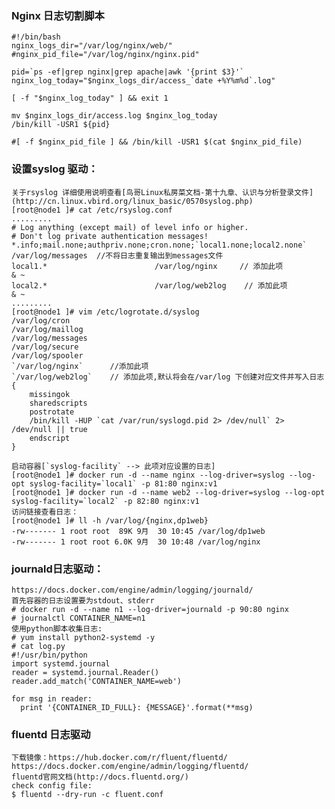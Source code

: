 ### Nginx 日志切割脚本	
	#!/bin/bash
	nginx_logs_dir="/var/log/nginx/web/"
	#nginx_pid_file="/var/log/nginx/nginx.pid"

	pid=`ps -ef|grep nginx|grep apache|awk '{print $3}'`
	nginx_log_today="$nginx_logs_dir/access_`date +%Y%m%d`.log"

	[ -f "$nginx_log_today" ] && exit 1

	mv $nginx_logs_dir/access.log $nginx_log_today
	/bin/kill -USR1 ${pid}

	#[ -f $nginx_pid_file ] && /bin/kill -USR1 $(cat $nginx_pid_file)

### 设置syslog 驱动：
	关于rsyslog 详细使用说明查看[鸟哥Linux私房菜文档-第十九章、认识与分析登录文件](http://cn.linux.vbird.org/linux_basic/0570syslog.php)
	[root@node1 ]# cat /etc/rsyslog.conf
	.........
	# Log anything (except mail) of level info or higher.
	# Don't log private authentication messages!
	*.info;mail.none;authpriv.none;cron.none;`local1.none;local2.none`     /var/log/messages  //不将日志重复输出到messages文件
	local1.* 						/var/log/nginx     // 添加此项
	& ~
	local2.*						/var/log/web2log    // 添加此项
	& ~
	.........
	[root@node1 ]# vim /etc/logrotate.d/syslog 
	/var/log/cron
	/var/log/maillog
	/var/log/messages
	/var/log/secure
	/var/log/spooler
	`/var/log/nginx`      //添加此项
    `/var/log/web2log`    // 添加此项,默认将会在/var/log 下创建对应文件并写入日志
	{
	    missingok
	    sharedscripts
	    postrotate
		/bin/kill -HUP `cat /var/run/syslogd.pid 2> /dev/null` 2> /dev/null || true
	    endscript
	}
	
	启动容器[`syslog-facility` --> 此项对应设置的日志]
	[root@node1 ]# docker run -d --name nginx --log-driver=syslog --log-opt syslog-facility=`local1` -p 81:80 nginx:v1
	[root@node1 ]# docker run -d --name web2 --log-driver=syslog --log-opt syslog-facility=`local2` -p 82:80 nginx:v1
	访问链接查看日志：
	[root@node1 ]# ll -h /var/log/{nginx,dp1web}
	-rw------- 1 root root  89K 9月  30 10:45 /var/log/dp1web
	-rw------- 1 root root 6.0K 9月  30 10:48 /var/log/nginx

### journald日志驱动：
	https://docs.docker.com/engine/admin/logging/journald/
	首先容器的日志设置要为stdout、stderr 
	# docker run -d --name n1 --log-driver=journald -p 90:80 nginx
	# journalctl CONTAINER_NAME=n1
	使用python脚本收集日志:
	# yum install python2-systemd -y
	# cat log.py
	#!/usr/bin/python
	import systemd.journal
	reader = systemd.journal.Reader()
	reader.add_match('CONTAINER_NAME=web')

	for msg in reader:
	  print '{CONTAINER_ID_FULL}: {MESSAGE}'.format(**msg)
	
### fluentd 日志驱动
	下载镜像：https://hub.docker.com/r/fluent/fluentd/
	https://docs.docker.com/engine/admin/logging/fluentd/
	fluentd官网文档(http://docs.fluentd.org/)
	check config file:
	$ fluentd --dry-run -c fluent.conf